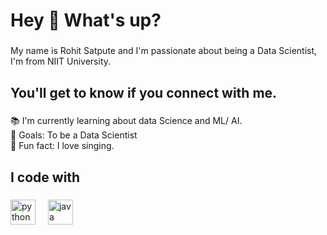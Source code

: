 <h1 align="left">Hey 👋 What's up?</h1>

###

<p align="left">My name is Rohit Satpute and I'm passionate about being a Data Scientist, I'm from NIIT University.</p>

###

<h2 align="left">You'll get to know if you connect with me.</h2>

###

<p align="left">📚 I'm currently learning about data Science and ML/ AI.<br>🎯 Goals: To be a Data Scientist<br>🎲 Fun fact: I love singing.</p>

###

<h2 align="left">I code with</h2>

###

<div align="left">
  <img src="https://cdn.jsdelivr.net/gh/devicons/devicon/icons/python/python-original.svg" height="40" alt="python logo"  />
  <img width="12" />
  <img src="https://cdn.jsdelivr.net/gh/devicons/devicon/icons/java/java-original.svg" height="40" alt="java logo"  />
</div>

###
